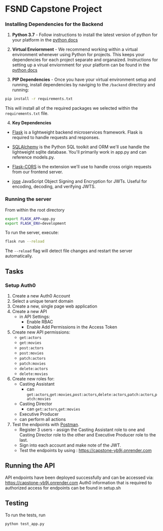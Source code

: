 # FSND Capstone Project 

### Installing Dependencies for the Backend

1. **Python 3.7** - Follow instructions to install the latest version of python for your platform in the [python docs](https://docs.python.org/3/using/unix.html#getting-and-installing-the-latest-version-of-python)


2. **Virtual Enviornment** - We recommend working within a virtual environment whenever using Python for projects. This keeps your dependencies for each project separate and organaized. Instructions for setting up a virual enviornment for your platform can be found in the [python docs](https://packaging.python.org/guides/installing-using-pip-and-virtual-environments/)


3. **PIP Dependencies** - Once you have your virtual environment setup and running, install dependencies by naviging to the `/backend` directory and running:
```bash
pip install -r requirements.txt
```
This will install all of the required packages we selected within the `requirements.txt` file.


4. **Key Dependencies**
 - [Flask](http://flask.pocoo.org/)  is a lightweight backend microservices framework. Flask is required to handle requests and responses.

 - [SQLAlchemy](https://www.sqlalchemy.org/) is the Python SQL toolkit and ORM we'll use handle the lightweight sqlite database. You'll primarily work in app.py and can reference models.py. 

 - [Flask-CORS](https://flask-cors.readthedocs.io/en/latest/#) is the extension we'll use to handle cross origin requests from our frontend server. 

 - [jose](https://python-jose.readthedocs.io/en/latest/) JavaScript Object Signing and Encryption for JWTs. Useful for encoding, decoding, and verifying JWTS.

### Running the server

From within the root directory

```bash
export FLASK_APP=app.py
export FLASK_ENV=development
```
To run the server, execute:

```bash
flask run --reload
```

The `--reload` flag will detect file changes and restart the server automatically.

## Tasks

### Setup Auth0

1. Create a new Auth0 Account
2. Select a unique tenant domain
3. Create a new, single page web application
4. Create a new API
   - in API Settings:
     - Enable RBAC
     - Enable Add Permissions in the Access Token
5. Create new API permissions:
   - `get:actors`
   - `get:movies`
   - `post:actors`
   - `post:movies`
   - `patch:actors`
   - `patch:movies`
   - `delete:actors`
   - `delete:movies`
6. Create new roles for:
   - Casting Assistant
     - can `get:actors`,`get:movies`,`post:actors`,`delete:actors`,`patch:actors`,`patch:movies`
   - Casting Director
     - can `get:actors`,`get:movies`
    - Executive Producer
     - can perform all actions
7. Test the endpoints with [Postman](https://getpostman.com).
   - Register 3 users - assign the Casting Assistant role to one and Casting Director role to the other and Executive Producer role to the last.
   - Sign into each account and make note of the JWT.
   - Test the endpoints by using : https://capstone-yb9j.onrender.com

## Running the API
API endpoints have been deployed successfully and can be accessed via: https://capstone-yb9j.onrender.com
Auth0 information that is required to authorized access for endpoints can be found in setup.sh

## Testing
To run the tests, run
```
python test_app.py
```
